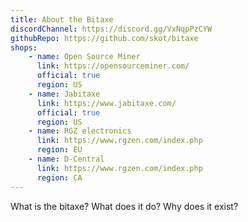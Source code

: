 ```yaml
---
title: About the Bitaxe
discordChannel: https://discord.gg/VxNqpPzCYW
githubRepo: https://github.com/skot/bitaxe
shops:
    - name: Open Source Miner
      link: https://opensourceminer.com/
      official: true
      region: US
    - name: Jabitaxe
      link: https://www.jabitaxe.com/
      official: true
      region: US
    - name: RGZ electronics
      link: https://www.rgzen.com/index.php
      region: EU
    - name: D-Central
      link: https://www.rgzen.com/index.php
      region: CA
---
```


What is the bitaxe? What does it do? Why does it exist?